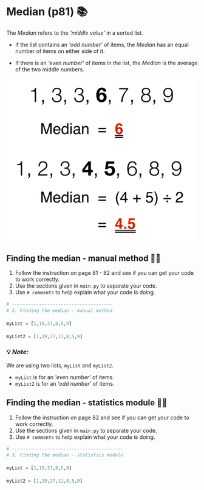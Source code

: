 # Median (p81) 📚

The _Median_ refers to the _'middle value'_ in a sorted list.

- If the list contains an _'odd number'_ of items, the _Median_ has an equal number of items on either side of it. 

- If there is an _'even number'_ of items in the list, the _Median_ is the average of the two middle numbers.

![image](image.png) 

## Finding the median - manual method 👨‍💻 

1. Follow the instruction on page 81 - 82 and see if you can get your code to work correctly.
2. Use the sections given in `main.py` to separate your code.
3. Use `# comments` to help explain what your code is doing.

````py
# -------------------------------------
# 3. Finding the median - manual method

myList = [1,19,27,8,5,9]

myList2 = [1,19,27,11,8,5,9]

````

### 💡 _Note:_ 

We are using two lists, `myList` and `myList2`.
- `myList` is for an _'even number'_ of items.
- `myList2` is for an _'odd number'_ of items.

## Finding the median - statistics module 👨‍💻 

1. Follow the instruction on page 82 and see if you can get your code to work correctly.
2. Use the sections given in `main.py` to separate your code.
3. Use `# comments` to help explain what your code is doing.

````py
# -----------------------------------------
# 3. Finding the median - statistics module

myList = [1,19,27,8,5,9]

myList2 = [1,19,27,11,8,5,9]

````


